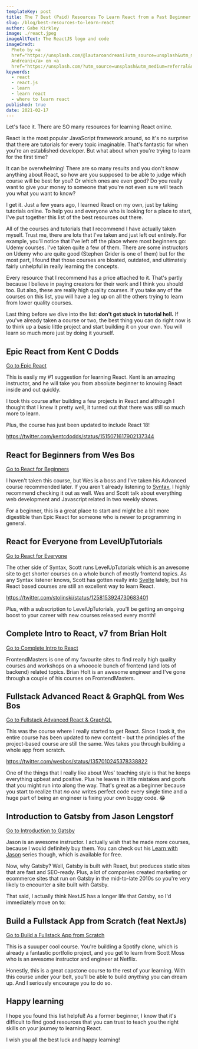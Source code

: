 ```yaml
---
templateKey: post
title: The 7 Best (Paid) Resources To Learn React from a Past Beginner
slug: /blog/best-resources-to-learn-react
author: Gabe Kirkley
image: ./react.jpeg
imageAltText: The ReactJS logo and code
imageCredt:
  Photo by <a
  href="https://unsplash.com/@lautaroandreani?utm_source=unsplash&utm_medium=referral&utm_content=creditCopyText">Lautaro
  Andreani</a> on <a
  href="https://unsplash.com/?utm_source=unsplash&utm_medium=referral&utm_content=creditCopyText">Unsplash</a>
keywords:
  - react
  - react.js
  - learn
  - learn react
  - where to learn react
published: true
date: 2021-02-17
---
```


Let's face it. There are SO many resources for learning React online.

React is the most popular JavaScript framework around, so it's no surprise that
there are tutorials for every topic imaginable. That's fantastic for when you're
an established developer. But what about when you're trying to learn for the
first time?

It can be overwhelming! There are so many results and you don't know anything
about React, so how are you supposed to be able to judge which course will be
best for you? Or which ones are even good? Do you really want to give your money
to someone that you're not even sure will teach you what you want to know?

I get it. Just a few years ago, I learned React on my own, just by taking
tutorials online. To help you and everyone who is looking for a place to start,
I've put together this list of the best resources out there.

All of the courses and tutorials that I recommend I have actually taken myself.
Trust me, there are lots that I've taken and just left out entirely. For
example, you'll notice that I've left off the place where most beginners go:
Udemy courses. I've taken quite a few of them. There are some instructors on
Udemy who are quite good (Stephen Grider is one of them) but for the most part,
I found that those courses are bloated, outdated, and ultimately fairly
unhelpful in really learning the concepts.

Every resource that I recommend has a price attached to it. That's partly
because I believe in paying creators for their work and I think you should too.
But also, these are really high quality courses. If you take any of the courses
on this list, you will have a leg up on all the others trying to learn from
lower quality courses.

Last thing before we dive into the list: **don't get stuck in tutorial hell.**
If you've already taken a course or two, the best thing you can do right now is
to think up a basic little project and start building it on your own. You will
learn so much more just by doing it yourself.

## Epic React from Kent C Dodds

[Go to Epic React](https://epicreact.dev/)

This is easily my #1 suggestion for learning React. Kent is an amazing
instructor, and he will take you from absolute beginner to knowing React inside
and out quickly.

I took this course after building a few projects in React and although I thought
that I knew it pretty well, it turned out that there was still so much more to
learn.

Plus, the course has just been updated to include React 18!

https://twitter.com/kentcdodds/status/1515071617902137344

## React for Beginners from Wes Bos

[Go to React for Beginners](https://reactforbeginners.com/)

I haven't taken this course, but Wes is a boss and I've taken his Advanced
course recommended later. If you aren't already listening to
[Syntax](https://syntax.fm/), I highly recommend checking it out as well. Wes
and Scott talk about everything web development and Javascript related in two
weekly shows.

For a beginner, this is a great place to start and might be a bit more
digestible than Epic React for someone who is newer to programming in general.

## React for Everyone from LevelUpTutorials

[Go to React for Everyone](https://www.leveluptutorials.com/tutorials/react-for-everyone)

The other side of Syntax, Scott runs LevelUpTutorials which is an awesome site
to get shorter courses on a whole bunch of mostly frontend topics. As any Syntax
listener knows, Scott has gotten really into [Svelte](https://svelte.dev/)
lately, but his React based courses are still an excellent way to learn React.

https://twitter.com/stolinski/status/1258153924730683401

Plus, with a subscription to LevelUpTutorials, you'll be getting an ongoing
boost to your career with new courses released every month!

## Complete Intro to React, v7 from Brian Holt

[Go to Complete Intro to React](https://frontendmasters.com/courses/complete-react-v7/)

FrontendMasters is one of my favourite sites to find really high quality courses
and workshops on a whoooole bunch of frontend (and lots of backend) related
topics. Brian Holt is an awesome engineer and I've gone through a couple of his
courses on FrontendMasters.

## Fullstack Advanced React & GraphQL from Wes Bos

[Go to Fullstack Advanced React & GraphQL](https://advancedreact.com/)

This was the course where I really started to get React. Since I took it, the
entire course has been updated to new content - but the principles of the
project-based course are still the same. Wes takes you through building a whole
app from scratch.

https://twitter.com/wesbos/status/1357010245378338822

One of the things that I really like about Wes' teaching style is that he keeps
everything upbeat and positive. Plus he leaves in little mistakes and goofs that
you might run into along the way. That's great as a beginner because you start
to realize that _no one_ writes perfect code every single time and a huge part
of being an engineer is fixing your own buggy code. 😂

## Introduction to Gatsby from Jason Lengstorf

[Go to Introduction to Gatsby](https://frontendmasters.com/courses/gatsby-v2/)

Jason is an awesome instructor. I actually wish that he made more courses,
because I would definitely buy them. You can check out his
[Learn with Jason](https://www.learnwithjason.dev/) series though, which is
available for free.

Now, why Gatsby? Well, Gatsby is built with React, but produces static sites
that are fast and SEO-ready. Plus, a lot of companies created marketing or
ecommerce sites that run on Gatsby in the mid-to-late 2010s so you're very
likely to encounter a site built with Gatsby.

That said, I actually think NextJS has a longer life that Gatsby, so I'd
immediately move on to:

## Build a Fullstack App from Scratch (feat NextJs)

[Go to Build a Fullstack App from Scratch](https://frontendmasters.com/courses/fullstack-app-next/)

This is a suuuper cool course. You're building a Spotify clone, which is already
a fantastic portfolio project, and you get to learn from Scott Moss who is an
awesome instructor and engineer at Netflix.

Honestly, this is a great capstone course to the rest of your learning. With
this course under your belt, you'll be able to build _anything_ you can dream
up. And I seriously encourage you to do so.

## Happy learning

I hope you found this list helpful! As a former beginner, I know that it's
difficult to find good resources that you can trust to teach you the right
skills on your journey to learning React.

I wish you all the best luck and happy learning!
